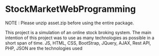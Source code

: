 # StockMarketWebProgramming
NOTE : Please unzip asset.zip before using the entire package.

This project is a simulation of an online stock broking system. The main intention of this project was to use as many technologies as possible in a short span of time. JS, HTML, CSS, BootStrap, JQuery, AJAX, Rest API, PHP, JSON are the technologies used
